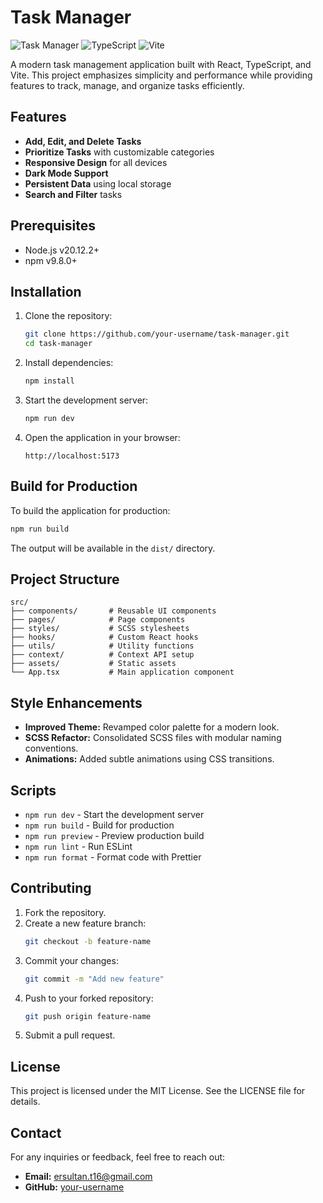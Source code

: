 # Task Manager

![Task Manager](https://img.shields.io/badge/React-v18.2.0-blue.svg) ![TypeScript](https://img.shields.io/badge/TypeScript-v5.2.3-blue.svg) ![Vite](https://img.shields.io/badge/Vite-v4.4.9-green.svg)

A modern task management application built with React, TypeScript, and Vite. This project emphasizes simplicity and performance while providing features to track, manage, and organize tasks efficiently.

## Features

- **Add, Edit, and Delete Tasks**
- **Prioritize Tasks** with customizable categories
- **Responsive Design** for all devices
- **Dark Mode Support**
- **Persistent Data** using local storage
- **Search and Filter** tasks

## Prerequisites

- Node.js v20.12.2+
- npm v9.8.0+

## Installation

1. Clone the repository:
   ```bash
   git clone https://github.com/your-username/task-manager.git
   cd task-manager
   ```

2. Install dependencies:
   ```bash
   npm install
   ```

3. Start the development server:
   ```bash
   npm run dev
   ```

4. Open the application in your browser:
   ```
   http://localhost:5173
   ```

## Build for Production

To build the application for production:

```bash
npm run build
```

The output will be available in the `dist/` directory.

## Project Structure

```plaintext
src/
├── components/       # Reusable UI components
├── pages/            # Page components
├── styles/           # SCSS stylesheets
├── hooks/            # Custom React hooks
├── utils/            # Utility functions
├── context/          # Context API setup
├── assets/           # Static assets
└── App.tsx           # Main application component
```

## Style Enhancements

- **Improved Theme:** Revamped color palette for a modern look.
- **SCSS Refactor:** Consolidated SCSS files with modular naming conventions.
- **Animations:** Added subtle animations using CSS transitions.

## Scripts

- `npm run dev` - Start the development server
- `npm run build` - Build for production
- `npm run preview` - Preview production build
- `npm run lint` - Run ESLint
- `npm run format` - Format code with Prettier

## Contributing

1. Fork the repository.
2. Create a new feature branch:
   ```bash
   git checkout -b feature-name
   ```
3. Commit your changes:
   ```bash
   git commit -m "Add new feature"
   ```
4. Push to your forked repository:
   ```bash
   git push origin feature-name
   ```
5. Submit a pull request.

## License

This project is licensed under the MIT License. See the LICENSE file for details.

## Contact

For any inquiries or feedback, feel free to reach out:

- **Email:** ersultan.t16@gmail.com
- **GitHub:** [your-username](https://github.com/Rasreal)

